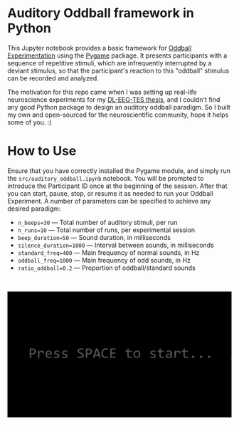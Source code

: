 # Auditory Oddball framework in Python 

This Jupyter notebook provides a basic framework for [Oddball Experimentation](https://en.wikipedia.org/wiki/Oddball_paradigm) using the [Pygame](https://www.pygame.org/wiki/about) package. It presents participants with a sequence of repetitive stimuli, which are infrequently interrupted by a deviant stimulus, so that the participant's reaction to this "oddball" stimulus can be recorded and analyzed.

The motivation for this repo came when I was setting up real-life neuroscience experiments for my [DL-EEG-TES thesis](https://github.com/alexispomares/DL-EEG-TES), and I couldn't find any good Python package to design an auditory oddball paradigm. So I built my own and open-sourced for the neuroscientific community, hope it helps some of you. :)

# How to Use
Ensure that you have correctly installed the Pygame module, and simply run the `src/auditory_oddball.ipynb` notebook. You will be prompted to introduce the Participant ID once at the beginning of the session. After that you can start, pause, stop, or resume it as needed to run your Oddball Experiment. A number of parameters can be specified to achieve any desired paradigm:

- `n_beeps=30`             — Total number of auditory stimuli, per run
- `n_runs=10`              — Total number of runs, per experimental session
- `beep_duration=50`       — Sound duration, in milliseconds
- `silence_duration=1000`  — Interval between sounds, in milliseconds
- `standard_freq=400`      — Main frequency of normal sounds, in Hz
- `oddball_freq=1000`      — Main frequency of odd sounds, in Hz
- `ratio_oddball=0.2`      — Proportion of oddball/standard sounds

<br/>

![Auditory Oddball Recording](/img/auditory-oddball-recording.gif)
